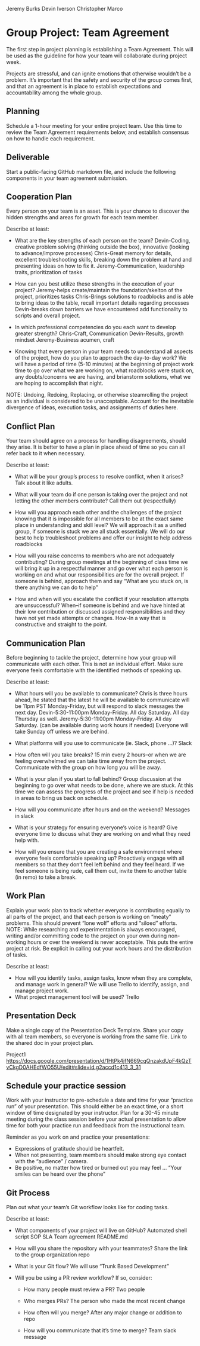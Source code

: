 Jeremy Burks
Devin Iverson
Christopher Marco


# Group Project: Team Agreement

The first step in project planning is establishing a Team Agreement. This will be used as the guideline for how your team will collaborate during project week.

Projects are stressful, and can ignite emotions that otherwise wouldn’t be a problem. It’s important that the safety and security of the group comes first, and that an agreement is in place to establish expectations and accountability among the whole group.

## Planning
Schedule a 1-hour meeting for your entire project team.
Use this time to review the Team Agreement requirements below, and establish consensus on how to handle each requirement.

## Deliverable
Start a public-facing GitHub markdown file, and include the following components in your team agreement submission.

## Cooperation Plan
Every person on your team is an asset. This is your chance to discover the hidden strengths and areas for growth for each team member.

Describe at least:

* What are the key strengths of each person on the team?
Devin-Coding, creative problem solving (thinking outside the box), innovative (looking to advance/improve processes)
Chris-Great memory for details, excellent troubleshooting skills, breaking down the problem at hand and presenting ideas on how to fix it.
Jeremy-Communication, leadership traits, prioritization of tasks

* How can you best utilize these strengths in the execution of your project?
Jeremy-helps create/maintain the foundation/skelton of the project, prioritizes tasks
Chris-Brings solutions to roadblocks and is able to bring ideas to the table, recall important details regarding processes
Devin-breaks down barriers we have encountered add functionality to scripts and overall project.

* In which professional competencies do you each want to develop greater strength?
Chris-Craft, Communication 
Devin-Results, growth mindset
Jeremy-Business acumen, craft

* Knowing that every person in your team needs to understand all aspects of the project, how do you plan to approach the day-to-day work?
We will have a period of time (5-10 minutes) at the beginning of project work time to go over what we are working on, what roadblocks were stuck on, any doubts/concerns we are having, and brianstorm solutions, what we are hoping to accomplish that night. 

NOTE: Undoing, Redoing, Replacing, or otherwise steamrolling the project as an individual is considered to be unacceptable. Account for the inevitable divergence of ideas, execution tasks, and assignments of duties here.

## Conflict Plan
Your team should agree on a process for handling disagreements, should they arise. It is better to have a plan in place ahead of time so you can all refer back to it when necessary.

Describe at least:

* What will be your group’s process to resolve conflict, when it arises?
Talk about it like adults.

* What will your team do if one person is taking over the project and not letting the other members contribute?
Call them out (respectfully)

* How will you approach each other and the challenges of the project knowing that it is impossible for all members to be at the exact same place in understanding and skill level?
We will approach it as a unified group, if someone is stuck we are all stuck essentially. We will do our best to help troubleshoot problems and offer our insight to help address roadblocks

* How will you raise concerns to members who are not adequately contributing?
During group meetings at the beginning of class time we will bring it up in a respectful manner and go over what each person is working on and what our responsibilities are for the overall project.
If someone is behind, approach them and say “What are you stuck on, is there anything we can do to help”

* How and when will you escalate the conflict if your resolution attempts are unsuccessful?
When–if someone is behind and we have hinted at their low contribution or discussed assigned responsibilities and they have not yet made attempts or changes.
How-In a way that is constructive and straight to the point.


## Communication Plan
Before beginning to tackle the project, determine how your group will communicate with each other. This is not an individual effort. Make sure everyone feels comfortable with the identified methods of speaking up.

Describe at least:

* What hours will you be available to communicate?
Chris is three hours ahead, he stated that the latest he will be available to communicate will be 11pm PST Monday-Friday, but will respond to slack messages the next day.
Devin-5:30-11:00pm Monday-Friday. All day Saturday. All day Thursday as well. 
Jeremy-5:30-11:00pm Monday-Friday. All day Saturday. (can be available during work hours if needed)
Everyone will take Sunday off unless we are behind.

* What platforms will you use to communicate (ie. Slack, phone …)?
Slack

* How often will you take breaks?
15 min every 2 hours–or when we are feeling overwhelmed we can take time away from the project. Communicate with the group on how long you will be away.  

* What is your plan if you start to fall behind?
Group discussion at the beginning to go over what needs to be done, where we are stuck. At this time we can assess the progress of the project and see if help is needed in areas to bring us back on schedule.

* How will you communicate after hours and on the weekend?
Messages in slack

* What is your strategy for ensuring everyone’s voice is heard?
Give everyone time to discuss what they are working on and what they need help with.

* How will you ensure that you are creating a safe environment where everyone feels comfortable speaking up?
Proactively engage with all members so that they don’t feel left behind and they feel heard. If we feel someone is being rude, call them out, invite them to another table (in remo) to take a break. 


## Work Plan
Explain your work plan to track whether everyone is contributing equally to all parts of the project, and that each person is working on “meaty” problems. This should prevent “lone wolf” efforts and “siloed” efforts.
NOTE: While researching and experimentation is always encouraged, writing and/or committing code to the project on your own during non-working hours or over the weekend is never acceptable. This puts the entire project at risk. Be explicit in calling out your work hours and the distribution of tasks.

Describe at least:

* How will you identify tasks, assign tasks, know when they are complete, and manage work in general?
We will use Trello to identify, assign, and manage project work.
* What project management tool will be used?
Trello 

## Presentation Deck
Make a single copy of the Presentation Deck Template. Share your copy with all team members, so everyone is working from the same file.
Link to the shared doc in your project plan.

Project1
https://docs.google.com/presentation/d/1HtPk4jfN669cqQnzakdUpF4kQzTvCkgD0AHEdfWO55U/edit#slide=id.g2accd1c413_3_31

## Schedule your practice session
Work with your instructor to pre-schedule a date and time for your “practice run” of your presentation. This should either be an exact time, or a short window of time designated by your instructor. Plan for a 30-45 minute meeting during the class session before your actual presentation to allow time for both your practice run and feedback from the instructional team.

Reminder as you work on and practice your presentations:

* Expressions of gratitude should be heartfelt.
* When not presenting, team members should make strong eye contact with the “audience” / camera.
* Be positive, no matter how tired or burned out you may feel … “Your smiles can be heard over the phone”

## Git Process
Plan out what your team’s Git workflow looks like for coding tasks.

Describe at least:
* What components of your project will live on GitHub?
Automated shell script
SOP
SLA
Team agreement README.md 


* How will you share the repository with your teammates?
	Share the link to the group organization repo

* What is your Git flow?
We will use “Trunk Based Development” 

* Will you be using a PR review workflow? If so, consider:
    * How many people must review a PR?
    Two people 

    * Who merges PRs?
    The person who made the most recent change 

    * How often will you merge?
    After any major change or addition to repo

    * How will you communicate that it’s time to merge?
	Team slack message 
